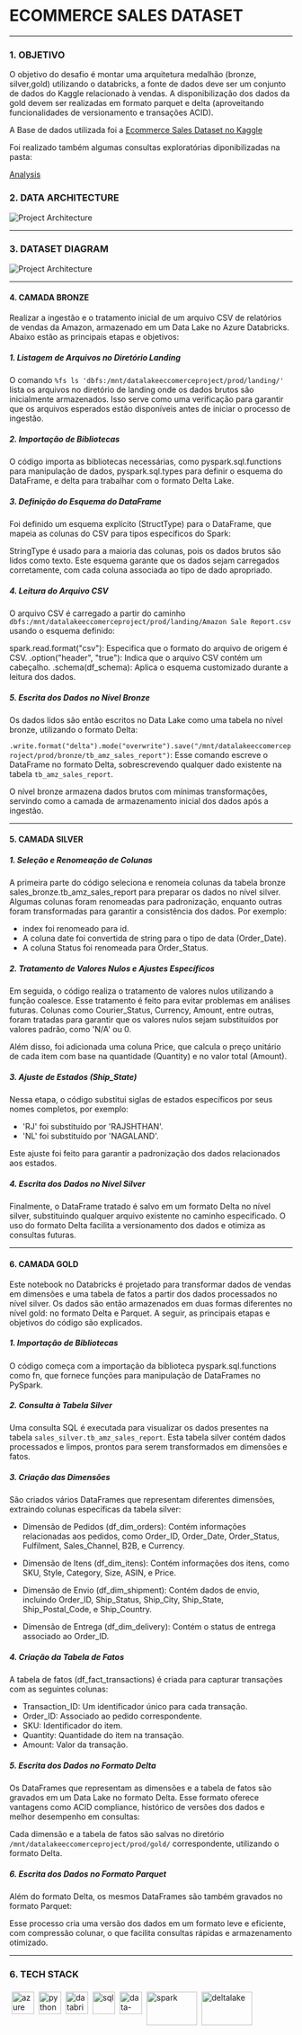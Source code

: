 # ECOMMERCE SALES DATASET
<hr>

### 1. OBJETIVO
O objetivo do desafio é montar uma arquitetura medalhão (bronze, silver,gold) utilizando o databricks, a fonte de dados deve ser um conjunto de dados do Kaggle relacionado à vendas. A disponibilização dos dados da gold devem ser realizadas em formato parquet e delta (aproveitando funcionalidades de versionamento e transações ACID).

A Base de dados utilizada foi a [Ecommerce Sales Dataset no Kaggle](https://www.kaggle.com/datasets/thedevastator/unlock-profits-with-e-commerce-sales-data)

Foi realizado também algumas consultas exploratórias diponibilizadas na pasta:

[Analysis](04.analysis/)</p>


### 2. DATA ARCHITECTURE

![Project Architecture](06.img/Arquitetura_Ecommerce_Sales_Dataset.png)

<hr>

### 3. DATASET DIAGRAM

![Project Architecture](06.img/Ecommerce_Sales_Dataset_Diagram.png)

<hr>

#### 4. CAMADA BRONZE
Realizar a ingestão e o tratamento inicial de um arquivo CSV de relatórios de vendas da Amazon, armazenado em um Data Lake no Azure Databricks. Abaixo estão as principais etapas e objetivos:

##### 1. Listagem de Arquivos no Diretório Landing
O comando `%fs ls 'dbfs:/mnt/datalakeeccomerceproject/prod/landing/'` lista os arquivos no diretório de landing onde os dados brutos são inicialmente armazenados. Isso serve como uma verificação para garantir que os arquivos esperados estão disponíveis antes de iniciar o processo de ingestão.

##### 2. Importação de Bibliotecas
O código importa as bibliotecas necessárias, como pyspark.sql.functions para manipulação de dados, pyspark.sql.types para definir o esquema do DataFrame, e delta para trabalhar com o formato Delta Lake.

##### 3. Definição do Esquema do DataFrame
Foi definido um esquema explícito (StructType) para o DataFrame, que mapeia as colunas do CSV para tipos específicos do Spark:

StringType é usado para a maioria das colunas, pois os dados brutos são lidos como texto.
Este esquema garante que os dados sejam carregados corretamente, com cada coluna associada ao tipo de dado apropriado.

##### 4. Leitura do Arquivo CSV
O arquivo CSV é carregado a partir do caminho `dbfs:/mnt/datalakeeccomerceproject/prod/landing/Amazon Sale Report.csv` usando o esquema definido:

spark.read.format("csv"): Especifica que o formato do arquivo de origem é CSV.
.option("header", "true"): Indica que o arquivo CSV contém um cabeçalho.
.schema(df_schema): Aplica o esquema customizado durante a leitura dos dados.

##### 5. Escrita dos Dados no Nível Bronze
Os dados lidos são então escritos no Data Lake como uma tabela no nível bronze, utilizando o formato Delta:

`.write.format("delta").mode("overwrite").save("/mnt/datalakeeccomerceproject/prod/bronze/tb_amz_sales_report")`: Esse comando escreve o DataFrame no formato Delta, sobrescrevendo qualquer dado existente na tabela `tb_amz_sales_report`.

O nível bronze armazena dados brutos com mínimas transformações, servindo como a camada de armazenamento inicial dos dados após a ingestão.

<hr>

#### 5. CAMADA SILVER

##### 1. Seleção e Renomeação de Colunas
A primeira parte do código seleciona e renomeia colunas da tabela bronze sales_bronze.tb_amz_sales_report para preparar os dados no nível silver. Algumas colunas foram renomeadas para padronização, enquanto outras foram transformadas para garantir a consistência dos dados. Por exemplo:

- index foi renomeado para id.
- A coluna date foi convertida de string para o tipo de data (Order_Date).
- A coluna Status foi renomeada para Order_Status.

##### 2. Tratamento de Valores Nulos e Ajustes Específicos
Em seguida, o código realiza o tratamento de valores nulos utilizando a função coalesce. Esse tratamento é feito para evitar problemas em análises futuras. Colunas como Courier_Status, Currency, Amount, entre outras, foram tratadas para garantir que os valores nulos sejam substituídos por valores padrão, como 'N/A' ou 0.

Além disso, foi adicionada uma coluna Price, que calcula o preço unitário de cada item com base na quantidade (Quantity) e no valor total (Amount).

##### 3. Ajuste de Estados (Ship_State)
Nessa etapa, o código substitui siglas de estados específicos por seus nomes completos, por exemplo:

- 'RJ' foi substituído por 'RAJSHTHAN'.
- 'NL' foi substituído por 'NAGALAND'.

Este ajuste foi feito para garantir a padronização dos dados relacionados aos estados.

##### 4. Escrita dos Dados no Nível Silver
Finalmente, o DataFrame tratado é salvo em um formato Delta no nível silver, substituindo qualquer arquivo existente no caminho especificado. O uso do formato Delta facilita a versionamento dos dados e otimiza as consultas futuras.

<hr>

#### 6. CAMADA GOLD 

Este notebook no Databricks é projetado para transformar dados de vendas em dimensões e uma tabela de fatos a partir dos dados processados no nível silver. Os dados são então armazenados em duas formas diferentes no nível gold: no formato Delta e Parquet. A seguir, as principais etapas e objetivos do código são explicados.

##### 1. Importação de Bibliotecas
O código começa com a importação da biblioteca pyspark.sql.functions como fn, que fornece funções para manipulação de DataFrames no PySpark.

##### 2. Consulta à Tabela Silver
Uma consulta SQL é executada para visualizar os dados presentes na tabela `sales_silver.tb_amz_sales_report`. Esta tabela silver contém dados processados e limpos, prontos para serem transformados em dimensões e fatos.

##### 3. Criação das Dimensões
São criados vários DataFrames que representam diferentes dimensões, extraindo colunas específicas da tabela silver:

- Dimensão de Pedidos (df_dim_orders): Contém informações relacionadas aos pedidos, como Order_ID, Order_Date, Order_Status, Fulfilment, Sales_Channel, B2B, e Currency.

- Dimensão de Itens (df_dim_itens): Contém informações dos itens, como SKU, Style, Category, Size, ASIN, e Price.

- Dimensão de Envio (df_dim_shipment): Contém dados de envio, incluindo Order_ID, Ship_Status, Ship_City, Ship_State, Ship_Postal_Code, e Ship_Country.

- Dimensão de Entrega (df_dim_delivery): Contém o status de entrega associado ao Order_ID.

##### 4. Criação da Tabela de Fatos
A tabela de fatos (df_fact_transactions) é criada para capturar transações com as seguintes colunas:

- Transaction_ID: Um identificador único para cada transação.
- Order_ID: Associado ao pedido correspondente.
- SKU: Identificador do item.
- Quantity: Quantidade do item na transação.
- Amount: Valor da transação.

##### 5. Escrita dos Dados no Formato Delta
Os DataFrames que representam as dimensões e a tabela de fatos são gravados em um Data Lake no formato Delta. Esse formato oferece vantagens como ACID compliance, histórico de versões dos dados e melhor desempenho em consultas:

Cada dimensão e a tabela de fatos são salvas no diretório `/mnt/datalakeeccomerceproject/prod/gold/` correspondente, utilizando o formato Delta.

##### 6. Escrita dos Dados no Formato Parquet
Além do formato Delta, os mesmos DataFrames são também gravados no formato Parquet:

Esse processo cria uma versão dos dados em um formato leve e eficiente, com compressão colunar, o que facilita consultas rápidas e armazenamento otimizado.

<hr>

### 6. TECH STACK  
<img src="06.img/azure.png" alt="azure" style="vertical-align:top; margin:4px; height:40px; width:40px"><img src="06.img/python.png" alt="python" style="vertical-align:top; margin:4px; height:40px; width:40px"><img src="06.img/databricks.png" alt="databricks" style="vertical-align:top; margin:4px; height:40px; width:40px"><img src="06.img/sql.png" alt="sql" style="vertical-align:top; margin:4px; height:40px; width:40px"><img src="06.img/data-quality.png" alt="data-quality" style="vertical-align:top; margin:4px; height:40px; width:40px"><img src="06.img/apache_spark.png" alt="spark" style="vertical-align:top; margin:4px; height:60px; width:90px"><img src="06.img/deltalake-logo.png" alt="deltalake" style="vertical-align:top; margin:4px; height:60px; width:90px">

